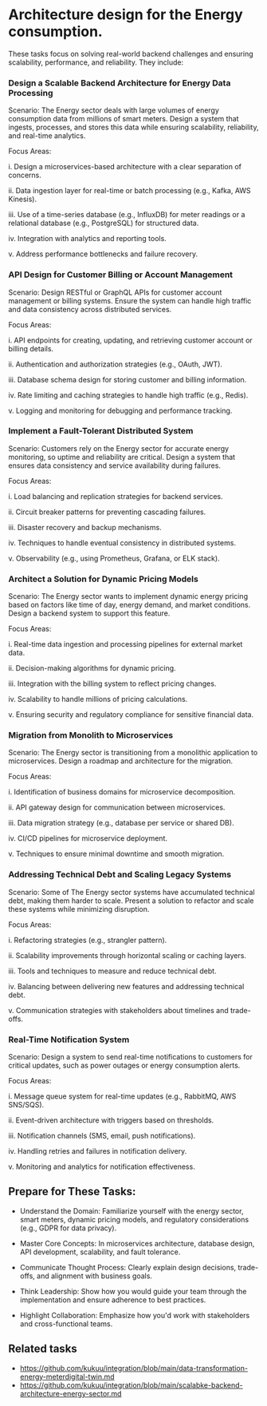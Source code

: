 # Architecture design for the Energy consumption.

These tasks focus on solving real-world backend challenges and ensuring scalability, performance, and reliability. They include:

###  Design a Scalable Backend Architecture for Energy Data Processing
Scenario: The Energy sector deals with large volumes of energy consumption data from millions of smart meters. Design a system that ingests, processes, and stores this data while ensuring scalability, reliability, and real-time analytics.

Focus Areas:

i. Design a microservices-based architecture with a clear separation of concerns.

ii. Data ingestion layer for real-time or batch processing (e.g., Kafka, AWS Kinesis).

iii. Use of a time-series database (e.g., InfluxDB) for meter readings or a relational database (e.g., PostgreSQL) for structured data.

iv. Integration with analytics and reporting tools.

v. Address performance bottlenecks and failure recovery.

### API Design for Customer Billing or Account Management
Scenario: Design RESTful or GraphQL APIs for customer account management or billing systems. Ensure the system can handle high traffic and data consistency across distributed services.

Focus Areas:

i. API endpoints for creating, updating, and retrieving customer account or billing details.

ii. Authentication and authorization strategies (e.g., OAuth, JWT).

iii. Database schema design for storing customer and billing information.

iv. Rate limiting and caching strategies to handle high traffic (e.g., Redis).

v. Logging and monitoring for debugging and performance tracking.


### Implement a Fault-Tolerant Distributed System
Scenario: Customers rely on the Energy sector for accurate energy monitoring, so uptime and reliability are critical. Design a system that ensures data consistency and service availability during failures.

Focus Areas:

i. Load balancing and replication strategies for backend services.

ii. Circuit breaker patterns for preventing cascading failures.

iii. Disaster recovery and backup mechanisms.

iv. Techniques to handle eventual consistency in distributed systems.

v. Observability (e.g., using Prometheus, Grafana, or ELK stack).


### Architect a Solution for Dynamic Pricing Models
Scenario: The Energy sector wants to implement dynamic energy pricing based on factors like time of day, energy demand, and market conditions. Design a backend system to support this feature.

Focus Areas:

i. Real-time data ingestion and processing pipelines for external market data.

ii. Decision-making algorithms for dynamic pricing.

iii. Integration with the billing system to reflect pricing changes.

iv. Scalability to handle millions of pricing calculations.

v. Ensuring security and regulatory compliance for sensitive financial data.


### Migration from Monolith to Microservices
Scenario: The Energy sector is transitioning from a monolithic application to microservices. Design a roadmap and architecture for the migration.

Focus Areas:

i. Identification of business domains for microservice decomposition.

ii. API gateway design for communication between microservices.

iii. Data migration strategy (e.g., database per service or shared DB).

iv. CI/CD pipelines for microservice deployment.

v. Techniques to ensure minimal downtime and smooth migration.


### Addressing Technical Debt and Scaling Legacy Systems
Scenario: Some of The Energy sector systems have accumulated technical debt, making them harder to scale. Present a solution to refactor and scale these systems while minimizing disruption.

Focus Areas:

i. Refactoring strategies (e.g., strangler pattern).

ii. Scalability improvements through horizontal scaling or caching layers.

iii. Tools and techniques to measure and reduce technical debt.

iv. Balancing between delivering new features and addressing technical debt.

v. Communication strategies with stakeholders about timelines and trade-offs.


### Real-Time Notification System
Scenario: Design a system to send real-time notifications to customers for critical updates, such as power outages or energy consumption alerts.

Focus Areas:

i. Message queue system for real-time updates (e.g., RabbitMQ, AWS SNS/SQS).

ii. Event-driven architecture with triggers based on thresholds.

iii. Notification channels (SMS, email, push notifications).

iv. Handling retries and failures in notification delivery.

v. Monitoring and analytics for notification effectiveness.


## Prepare for These Tasks:

- Understand the Domain: Familiarize yourself with the energy sector, smart meters, dynamic pricing models, and regulatory considerations (e.g., GDPR for data privacy).

- Master Core Concepts: In microservices architecture, database design, API development, scalability, and fault tolerance.
  
- Communicate Thought Process: Clearly explain design decisions, trade-offs, and alignment with business goals.
  
- Think Leadership: Show how you would guide your team through the implementation and ensure adherence to best practices.

- Highlight Collaboration: Emphasize how you'd work with stakeholders and cross-functional teams.


## Related tasks
- https://github.com/kukuu/integration/blob/main/data-transformation-energy-meterdigital-twin.md
- https://github.com/kukuu/integration/blob/main/scalabke-backend-architecture-energy-sector.md

